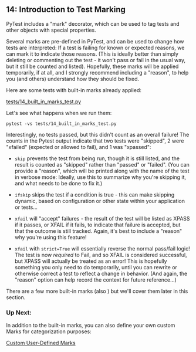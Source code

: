 ## 14: Introduction to Test Marking

PyTest includes a "mark" decorator, which can be used to tag tests and other objects with special properties.

Several marks are pre-defined in PyTest, and can be used to change how tests are interpreted: If a test is failing for known or expected reasons, we can mark it to indicate those reasons. (This is ideally better than simply deleting or commenting out the test - it won't pass or fail in the usual way, but it still be counted and listed). Hopefully, these marks will be applied temporarily, if at all, and I strongly recommend including a "reason", to help you (and others) understand how they should be fixed.

Here are some tests with built-in marks already applied:

[tests/14_built_in_marks_test.py](../tests/14_built_in_marks_test.py)

Let's see what happens when we run them:

```
pytest -vs tests/14_built_in_marks_test.py
```

Interestingly, no tests passed, but this didn't count as an overall failure! The counts in the Pytest output indicate that two tests were "skipped", 2 were "xfailed" (expected or allowed to fail), and 1 was "xpassed":

* `skip` prevents the test from being run, though it is still listed, and the result is counted as "skipped" rather than "passed" or "failed". (You can provide a "reason", which will be printed along with the name of the test in verbose mode: Ideally, use this to summarize why you're skipping it, and what needs to be done to fix it.)

* `ifskip` skips the test if a condition is true - this can make skipping dynamic, based on configuration or other state within your application or tests...

* `xfail` will "accept" failures - the result of the test will be listed as XPASS if it passes, or XFAIL if it fails, to indicate that failure is accepted, but that the outcome is still tracked. Again, it's best to include a "reason" why you're using this feature!

* `xfail` with `strict=True` will essentially reverse the normal pass/fail logic! The test is now _required_ to Fail, and so XFAIL is considered successful, but XPASS will actually be treated as an error! This is hopefully something you only need to do temporarily, until you can rewrite or otherwise correct a test to reflect a change in behavior. (And again, the "reason" option can help record the context for future reference...)

There are a few more built-in marks (also ) but we'll cover them later in this section.

### Up Next:

In addition to the built-in marks, you can also define your own custom Marks for categorization purposes:

[Custom User-Defined Marks](15_custom_marks.md)
